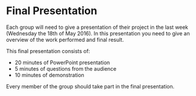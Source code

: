 # Final Presentation

Each group will need to give a presentation of their project in the last week (Wednesday the 18th of May 2016). In this presentation you need to give an overview of the work performed and final result.

This final presentation consists of:

* 20 minutes of PowerPoint presentation
* 5 minutes of questions from the audience
* 10 minutes of demonstration

Every member of the group should take part in the final presentation.
